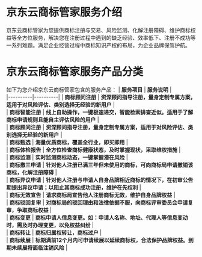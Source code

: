 # 京东云商标管家服务介绍
京东云商标管家为您提供商标注册与交易、风险监测、化解注册障碍、维护商标权益等全方位服务，解决您在注册过程中遇到的缺乏经验、效率低下、注册不成功等一系列难题。满足企业经营过程中商标知识产权的布局，为企业品牌保驾护航。
# 京东云商标管家服务产品分类
如下为您介绍京东云商标管家包含的服务产品：
| **服务项目** | **服务说明** |   
|----------|----------|
| **商标顾问注册** | **资深顾问指导注册，量身定制专属方案，适用于对风险评估、类别选择无经验的新用户** |  
| **商标智能注册** | **线上自助操作，一键极速递交，智能检索排查近似。适用于了解商标申请规则且能自主评估风险的用户** |  
| **商标顾问注册** | **资深顾问指导注册，量身定制专属方案，适用于对风险评估、类别选择无经验的新用户** |  
| **商标甄选** | **海量优质商标，覆盖全行业，即买即用** |  
| **商标体检报告** | **全方位检查商标健康状态，及时掌握现状，采取维权措施** |  
| **商标监测** | **实时监测商标动态，一键掌握潜在风险** |  
| **商标撤三申请** | **针对他人注册已满三年但未使用的商标，可向商标局申请撤销该商标，化解注册障碍** |  
| **商标异议申请** | **针对他人注册与申请人自身品牌相近商标的情况下，在初审公告期提出异议申请；以阻止其商标成功注册，维护在先权利** |  
| **商标无效宣告** | **请求商标局宣告他人注册商标无效，维护自身品牌权益** |  
| **商标驳回复审** | **对商标局的驳回理由和法律依据不服，向商标评审委员会申请复审，争取商标权益** |  
| **商标变更** | **商标申请人信息变更。如：申请人名称、地址、代理人等信息变动时，需及时办理变更，以免权益纠纷** |  
| **商标转让** | **商标归属权转让，商标过户** |  
| **商标续展** | **标期满前12个月内可申请续展以延续商标权，合法保护品牌权益。到期未续展将面临注销风险** |  

